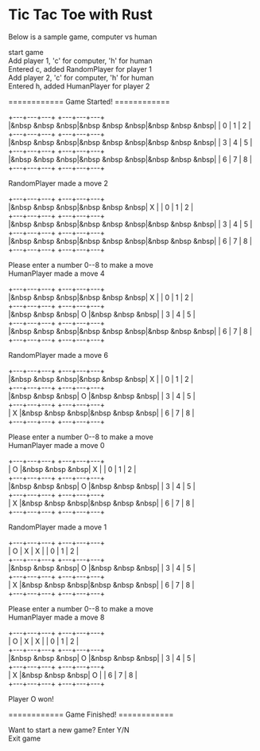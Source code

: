 # Tic Tac Toe with Rust

Below is a sample game, computer vs human


start game  
Add player 1, 'c' for computer, 'h' for human  
Entered c, added RandomPlayer for player 1  
Add player 2, 'c' for computer, 'h' for human  
Entered h, added HumanPlayer for player 2  
  
============ Game Started! ============  
  
  
+---+---+---+ 		 +---+---+---+  
|&nbsp &nbsp &nbsp|&nbsp &nbsp &nbsp|&nbsp &nbsp &nbsp| 		 | 0 | 1 | 2 |  
+---+---+---+ 		 +---+---+---+  
|&nbsp &nbsp &nbsp|&nbsp &nbsp &nbsp|&nbsp &nbsp &nbsp| 		 | 3 | 4 | 5 |  
+---+---+---+ 		 +---+---+---+  
|&nbsp &nbsp &nbsp|&nbsp &nbsp &nbsp|&nbsp &nbsp &nbsp| 		 | 6 | 7 | 8 |  
+---+---+---+ 		 +---+---+---+  
  
RandomPlayer made a move 2  
  
+---+---+---+ 		 +---+---+---+  
|&nbsp &nbsp &nbsp|&nbsp &nbsp &nbsp| X | 		 | 0 | 1 | 2 |  
+---+---+---+ 		 +---+---+---+  
|&nbsp &nbsp &nbsp|&nbsp &nbsp &nbsp|&nbsp &nbsp &nbsp| 		 | 3 | 4 | 5 |  
+---+---+---+ 		 +---+---+---+  
|&nbsp &nbsp &nbsp|&nbsp &nbsp &nbsp|&nbsp &nbsp &nbsp| 		 | 6 | 7 | 8 |  
+---+---+---+ 		 +---+---+---+  
  
Please enter a number 0--8 to make a move  
HumanPlayer made a move 4  
  
+---+---+---+ 		 +---+---+---+  
|&nbsp &nbsp &nbsp|&nbsp &nbsp &nbsp| X | 		 | 0 | 1 | 2 |  
+---+---+---+ 		 +---+---+---+  
|&nbsp &nbsp &nbsp| O |&nbsp &nbsp &nbsp| 		 | 3 | 4 | 5 |  
+---+---+---+ 		 +---+---+---+  
|&nbsp &nbsp &nbsp|&nbsp &nbsp &nbsp|&nbsp &nbsp &nbsp| 		 | 6 | 7 | 8 |  
+---+---+---+ 		 +---+---+---+  
  
RandomPlayer made a move 6  
  
+---+---+---+ 		 +---+---+---+  
|&nbsp &nbsp &nbsp|&nbsp &nbsp &nbsp| X | 		 | 0 | 1 | 2 |  
+---+---+---+ 		 +---+---+---+  
|&nbsp &nbsp &nbsp| O |&nbsp &nbsp &nbsp| 		 | 3 | 4 | 5 |  
+---+---+---+ 		 +---+---+---+  
| X |&nbsp &nbsp &nbsp|&nbsp &nbsp &nbsp| 		 | 6 | 7 | 8 |  
+---+---+---+ 		 +---+---+---+  
  
Please enter a number 0--8 to make a move  
HumanPlayer made a move 0  
  
+---+---+---+ 		 +---+---+---+  
| O |&nbsp &nbsp &nbsp| X | 		 | 0 | 1 | 2 |  
+---+---+---+ 		 +---+---+---+  
|&nbsp &nbsp &nbsp| O |&nbsp &nbsp &nbsp| 		 | 3 | 4 | 5 |  
+---+---+---+ 		 +---+---+---+  
| X |&nbsp &nbsp &nbsp|&nbsp &nbsp &nbsp| 		 | 6 | 7 | 8 |  
+---+---+---+ 		 +---+---+---+  
  
RandomPlayer made a move 1  
  
+---+---+---+ 		 +---+---+---+  
| O | X | X | 		 | 0 | 1 | 2 |  
+---+---+---+ 		 +---+---+---+  
|&nbsp &nbsp &nbsp| O |&nbsp &nbsp &nbsp| 		 | 3 | 4 | 5 |  
+---+---+---+ 		 +---+---+---+  
| X |&nbsp &nbsp &nbsp|&nbsp &nbsp &nbsp| 		 | 6 | 7 | 8 |  
+---+---+---+ 		 +---+---+---+  
  
Please enter a number 0--8 to make a move  
HumanPlayer made a move 8  
  
+---+---+---+ 		 +---+---+---+  
| O | X | X | 		 | 0 | 1 | 2 |  
+---+---+---+ 		 +---+---+---+  
|&nbsp &nbsp &nbsp| O |&nbsp &nbsp &nbsp| 		 | 3 | 4 | 5 |  
+---+---+---+ 		 +---+---+---+  
| X |&nbsp &nbsp &nbsp| O | 		 | 6 | 7 | 8 |  
+---+---+---+ 		 +---+---+---+  
  
Player O won!  
  
============ Game Finished! ============  
  
Want to start a new game? Enter Y/N  
Exit game  
